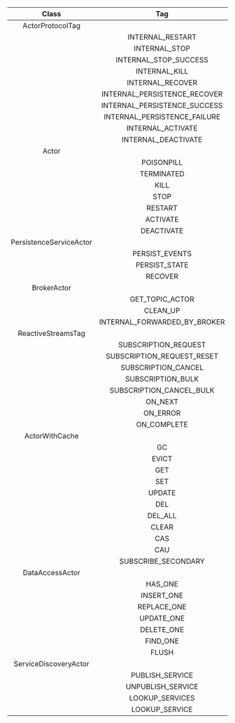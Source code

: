 | Class | Tag | Value |
| :---: | :---: | :---: |
| ActorProtocolTag |||
|| INTERNAL_RESTART             | -1  |
|| INTERNAL_STOP                | -2  |
|| INTERNAL_STOP_SUCCESS        | -3  |
|| INTERNAL_KILL                | -4  |
|| INTERNAL_RECOVER             | -5  |
|| INTERNAL_PERSISTENCE_RECOVER | -6  |
|| INTERNAL_PERSISTENCE_SUCCESS | -7  |
|| INTERNAL_PERSISTENCE_FAILURE | -8  |
|| INTERNAL_ACTIVATE            | -9  |
|| INTERNAL_DEACTIVATE          | -10 |
| Actor |||
|| POISONPILL | INTERNAL_STOP |
|| TERMINATED | INTERNAL_STOP_SUCCESS |
|| KILL       | INTERNAL_KILL |
|| STOP       | INTERNAL_STOP |
|| RESTART    | INTERNAL_RESTART |
|| ACTIVATE   | INTERNAL_ACTIVATE |
|| DEACTIVATE | INTERNAL_DEACTIVATE |
| PersistenceServiceActor |||
|| PERSIST_EVENTS               | 100 |
|| PERSIST_STATE                | 101 |
|| RECOVER                      | 102 |
| BrokerActor |||
|| GET_TOPIC_ACTOR              | 100 |
|| CLEAN_UP                     | 101 |
|| INTERNAL_FORWARDED_BY_BROKER | 102 |
| ReactiveStreamsTag |||
|| SUBSCRIPTION_REQUEST         | 200 |
|| SUBSCRIPTION_REQUEST_RESET   | 201 |
|| SUBSCRIPTION_CANCEL          | 202 |
|| SUBSCRIPTION_BULK            | 203 |
|| SUBSCRIPTION_CANCEL_BULK     | 204 |
|| ON_NEXT                      | 205 |
|| ON_ERROR                     | 206 |
|| ON_COMPLETE                  | 207 |
| ActorWithCache |||
|| GC                           | 300 |
|| EVICT                        | GC  |
|| GET                          | 301 |
|| SET                          | 302 |
|| UPDATE                       | 303 |
|| DEL                          | 304 |
|| DEL_ALL                      | 305 |
|| CLEAR                        | 306 |
|| CAS                          | 307 |
|| CAU                          | 308 |
|| SUBSCRIBE_SECONDARY          | 309 |
| DataAccessActor |||
|| HAS_ONE                      | 315 |
|| INSERT_ONE                   | 316 |
|| REPLACE_ONE                  | 317 |
|| UPDATE_ONE                   | 318 |
|| DELETE_ONE                   | 319 |
|| FIND_ONE                     | 320 |
|| FLUSH                        | 321 |
| ServiceDiscoveryActor |||
|| PUBLISH_SERVICE              | 400 |
|| UNPUBLISH_SERVICE            | 401 |
|| LOOKUP_SERVICES              | 402 |
|| LOOKUP_SERVICE               | 403 |